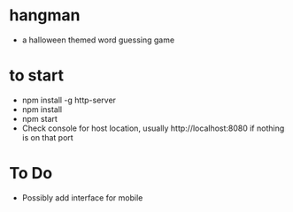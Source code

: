 # hangman
* a halloween themed word guessing game

# to start
* npm install -g http-server
* npm install
* npm start
* Check console for host location, usually http://localhost:8080 if nothing is on that port

# To Do
* Possibly add interface for mobile

